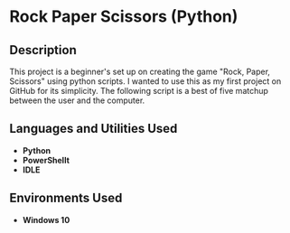 <h1>Rock Paper Scissors (Python) </h1>


<h2>Description</h2>
This project is a beginner's set up on creating the game "Rock, Paper, Scissors" using python scripts.  I wanted to use this as my first project on GitHub for its simplicity.  The following script is a best of five matchup between the user and the computer.
<br />


<h2>Languages and Utilities Used</h2>

- <b>Python</b> 
- <b>PowerShellt</b>
- <b>IDLE</b>

<h2>Environments Used </h2>

- <b>Windows 10</b> 


